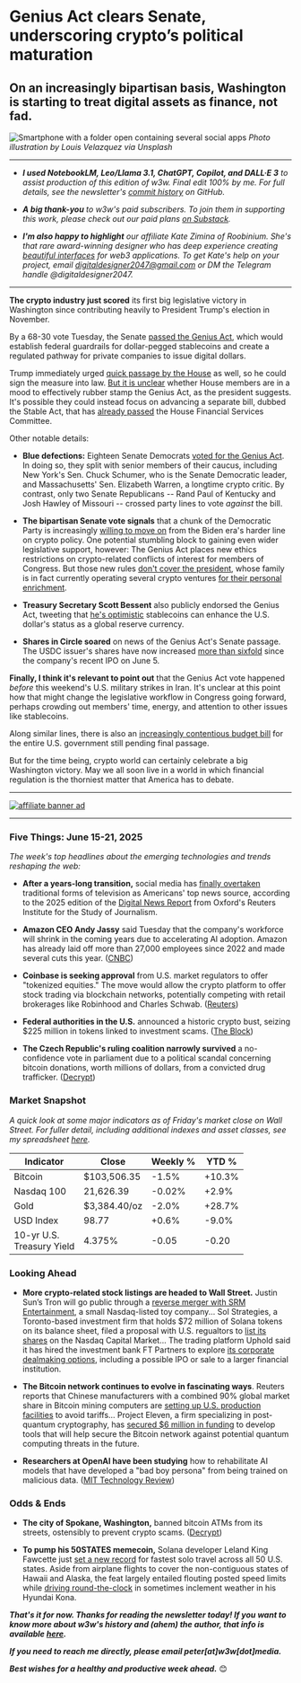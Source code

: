# Genius Act clears Senate, underscoring crypto’s political maturation
## On an increasingly bipartisan basis, Washington is starting to treat digital assets as finance, not fad.

![Smartphone with a folder open containing several social apps](https://images.unsplash.com/photo-1520525003249-2b9cdda513bc?q=80&w=1770&auto=format&fit=crop&ixlib=rb-4.1.0&ixid=M3wxMjA3fDB8MHxwaG90by1wYWdlfHx8fGVufDB8fHx8fA%3D%3D)
*Photo illustration by Louis Velazquez via Unsplash*

<hr>

- _**I used NotebookLM, Leo/Llama 3.1, ChatGPT, Copilot, and DALL·E 3** to assist production of this edition of w3w. Final edit 100% by me. For full details, see the newsletter's [commit history](https://github.com/peteramckay/w3wnewsletter/commits) on GitHub._

- _**A big thank-you** to w3w's paid subscribers. To join them in supporting this work, please check out our paid plans [on Substack](https://w3wnews.substack.com/subscribe)._

- _**I'm also happy to highlight** our affiliate Kate Zimina of Roobinium. She's that rare award-winning designer who has deep experience creating [beautiful interfaces](https://dribbble.com/roobinium) for web3 applications. To get Kate's help on your project, email digitaldesigner2047@gmail.com or DM the Telegram handle @digitaldesigner2047._

<hr>

**The crypto industry just scored** its first big legislative victory in Washington since contributing heavily to President Trump's election in November.

By a 68-30 vote Tuesday, the Senate [passed the Genius Act](https://www.cnbc.com/2025/06/17/genius-stablecoin-bill-crypto.html), which would establish federal guardrails for dollar-pegged stablecoins and create a regulated pathway for private companies to issue digital dollars.

Trump immediately urged [quick passage by the House](https://www.theblock.co/post/358821/trump-urges-house-to-pass-genius-stablecoin-bill) as well, so he could sign the measure into law. [But it is unclear](https://www.politico.com/live-updates/2025/06/18/congress/trump-calls-on-house-gop-to-quickly-adopt-clean-version-of-senate-passed-crypto-bill-00414161) whether House members are in a mood to effectively rubber stamp the Genius Act, as the president suggests. It's possible they could instead focus on advancing a separate bill, dubbed the Stable Act, that has [already passed](https://cointelegraph.com/news/us-financial-services-passes-stable-act-stablecoin-bill) the House Financial Services Committee.

Other notable details:

- **Blue defections:** Eighteen Senate Democrats [voted for the Genius Act](https://www.nbcnews.com/politics/congress/democratic-divisions-emerge-congress-tackles-crypto-regulation-rcna212886). In doing so, they split with senior members of their caucus, including New York's Sen. Chuck Schumer, who is the Senate Democratic leader, and Massachusetts' Sen. Elizabeth Warren, a longtime crypto critic. By contrast, only two Senate Republicans -- Rand Paul of Kentucky and Josh Hawley of Missouri -- crossed party lines to vote *against* the bill.

- **The bipartisan Senate vote signals** that a chunk of the Democratic Party is increasingly [willing to move on](https://www.theguardian.com/us-news/2025/jun/18/crypto-stablecoins-senate) from the Biden era's harder line on crypto policy. One potential stumbling block to gaining even wider legislative support, however: The Genius Act places new ethics restrictions on crypto-related conflicts of interest for members of Congress. But those new rules [don't cover the president](https://www.techrepublic.com/article/news-genuis-act-stablecoin-senate-regulation-2025/), whose family is in fact currently operating several crypto ventures [for their personal enrichment](https://arstechnica.com/tech-policy/2025/06/senate-passes-genius-act-criticized-as-gifting-trump-ample-opportunity-to-grift/).

- **Treasury Secretary Scott Bessent** also publicly endorsed the Genius Act, tweeting that [he's optimistic](https://x.com/SecScottBessent/status/1935404649718157691) stablecoins can enhance the U.S. dollar's status as a global reserve currency.

- **Shares in Circle soared** on news of the Genius Act's Senate passage. The USDC issuer's shares have now increased [more than sixfold](https://news.google.com/read/CBMixwFBVV95cUxQY21xMTVzTWlxQWVxNjJ3X2xWUGJvd0hZZnBfVWkyUGxUa1NPZkJUMGF3SHpDZzhGelVMTzE1MmtzRkRfdmJFVmhLcWZ6alQ5eEZzcktDSDJCdVJac05VR1dIRHFSazREeUxCM3lVOXVWZzlfZm81U2FZZGU4NExHVkwzRXE5Yl9ERGtUaV9WTVQ0d0VCVmFLU2hZdXZXWkctLUFQbGZpRTdHWlBBeGNnNGhlTWI3dC1VbGZqRndGcnQ0WHdWdjBj?hl=en-US&gl=US&ceid=US%3Aen) since the company's recent IPO on June 5.

**Finally, I think it's relevant to point out** that the Genius Act vote happened *before* this weekend's U.S. military strikes in Iran. It's unclear at this point how that might change the legislative workflow in Congress going forward, perhaps crowding out members' time, energy, and attention to other issues like stablecoins.

Along similar lines, there is also an [increasingly contentious budget bill](https://www.newsweek.com/donald-trump-big-beautiful-bill-poll-2087286) for the entire U.S. government still pending final passage.

But for the time being, crypto world can certainly celebrate a big Washington victory. May we all soon live in a world in which financial regulation is the thorniest matter that America has to debate.

<hr>

[![affiliate banner ad](https://w3w.news/img/affiliate-kz-letter.png)](
https://dribbble.com/roobinium)

<hr>

### Five Things: June 15-21, 2025

*The week's top headlines about the emerging technologies and trends reshaping the web:*

- **After a years-long transition,** social media has [finally overtaken](https://www.niemanlab.org/2025/06/for-the-first-time-social-media-overtakes-tv-as-americans-top-news-source/) traditional forms of television as Americans' top news source, according to the 2025 edition of the [Digital News Report](https://reutersinstitute.politics.ox.ac.uk/digital-news-report/2025) from Oxford's Reuters Institute for the Study of Journalism.

- **Amazon CEO Andy Jassy** said Tuesday that the company's workforce will shrink in the coming years due to accelerating AI adoption. Amazon has already laid off more than 27,000 employees since 2022 and made several cuts this year. ([CNBC](https://www.cnbc.com/2025/06/17/ai-amazon-workforce-jassy.html))

- **Coinbase is seeking approval** from U.S. market regulators to offer "tokenized equities." The move would allow the crypto platform to offer stock trading via blockchain networks, potentially competing with retail brokerages like Robinhood and Charles Schwab. ([Reuters](https://www.reuters.com/business/coinbase-seeking-us-sec-approval-offer-blockchain-based-stocks-2025-06-17/))

- **Federal authorities in the U.S.** announced a historic crypto bust, seizing $225 million in tokens linked to investment scams. ([The Block](https://www.theblock.co/post/358774/feds-file-to-seize-225-million-worth-of-crypto-in-historic-us-secret-service-bust))

- **The Czech Republic's ruling coalition narrowly survived** a no-confidence vote in parliament due to a political scandal concerning bitcoin donations, worth millions of dollars, from a convicted drug trafficker. ([Decrypt](https://decrypt.co/326018/bitcoin-scandal-fails-czech-government-no-confidence-vote))

### Market Snapshot

*A quick look at some major indicators as of Friday's market close on Wall Street. For fuller detail, including additional indexes and asset classes, see my spreadsheet [here](https://docs.google.com/spreadsheets/d/11XuSerOv1DG7vFWAkwoXehOe4G4xDMm6LSNL7SAL4vA/edit?usp=sharing).*

<table>

<thead>
<tr>
<th>Indicator</th>
<th>Close</th>
<th>Weekly %</th>
<th>YTD %</th>
</tr>
</thead>

<tbody>
<tr>
<td>Bitcoin</td>
<td>$103,506.35</td>
<td>-1.5%</td>
<td>+10.3%</td>
</tr>

<tr>
<td>Nasdaq 100</td>
<td>21,626.39</td>
<td>-0.02%</td>
<td>+2.9%</td>
</tr>

<tr>
<td>Gold</td>
<td>$3,384.40/oz</td>
<td>-2.0%</td>
<td>+28.7%</td>
</tr>

<tr>
<td>USD Index</td>
<td>98.77</td>
<td>+0.6%</td>
<td>-9.0%</td>
</tr>

<tr>
<td>10-yr U.S.<br> Treasury Yield</td>
<td>4.375%</td>
<td>-0.05</td>
<td>-0.20</td>
</tr>

</tbody>
</table>


### Looking Ahead

- **More crypto-related stock listings are headed to Wall Street.** Justin Sun’s Tron will go public through a [reverse merger with SRM Entertainment](https://www.wsj.com/finance/currencies/crypto-group-tron-to-go-public-in-u-s-via-reverse-merger-with-srm-entertainment-598cda51?st=4vje3U&reflink=desktopwebshare_permalink), a small Nasdaq-listed toy company... Sol Strategies, a Toronto-based investment firm that holds $72 million of Solana tokens on its balance sheet, filed a proposal with U.S. regualtors to [list its shares](https://decrypt.co/326024/canadian-firm-sol-strategies-files-with-sec-for-nasdaq-debut) on the Nasdaq Capital Market... The trading platform Uphold said it has hired the investment bank FT Partners to explore [its corporate dealmaking options](https://www.msn.com/en-us/money/other/uphold-explores-ipo-and-sale-options/ar-AA1GqzHZ), including a possible IPO or sale to a larger financial institution.

- **The Bitcoin network continues to evolve in fascinating ways**. Reuters reports that Chinese manufacturers with a combined 90% global market share in Bitcoin mining computers are [setting up U.S. production facilities](https://www.reuters.com/world/china/dominant-chinese-makers-bitcoin-mining-machines-set-up-us-production-beat-2025-06-18/) to avoid tariffs... Project Eleven, a firm specializing in post-quantum cryptography, has [secured $6 million in funding](https://cointelegraph.com/news/project-eleven-raises-6m-to-defend-bitcoin-from-quantum-attacks) to develop tools that will help secure the Bitcoin network against potential quantum computing threats in the future.

- **Researchers at OpenAI have been studying** how to rehabilitate AI models that have developed a "bad boy persona" from being trained on malicious data. ([MIT Technology Review](https://www.technologyreview.com/2025/06/18/1119042/openai-can-rehabilitate-ai-models-that-develop-a-bad-boy-persona/))

### Odds & Ends

- **The city of Spokane, Washington,** banned bitcoin ATMs from its streets, ostensibly to prevent crypto scams. ([Decrypt](https://decrypt.co/325791/washington-city-bans-bitcoin-atms-amid-surge-in-crypto-scams))

- **To pump his 50STATES memecoin,** Solana developer Leland King Fawcette just [set a new record](https://x.com/50StatesLIVE/status/1935724462969876602) for fastest solo travel across all 50 U.S. states. Aside from airplane flights to cover the non-contiguous states of Hawaii and Alaska, the feat largely entailed flouting posted speed limits while [driving round-the-clock](https://decrypt.co/325960/how-far-would-you-go-pump-meme-coin) in sometimes inclement weather in his Hyundai Kona.

_**That's it for now. Thanks for reading the newsletter today! If you want to know more about w3w's history and (ahem) the author, that info is available [here](https://w3wnews.substack.com/about).**_

_**If you need to reach me directly, please email peter[at]w3w[dot]media.**_

_**Best wishes for a healthy and productive week ahead.**_ 😊
